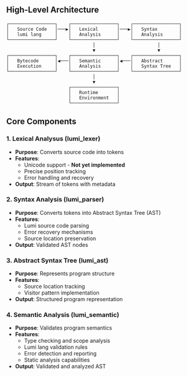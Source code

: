 ## High-Level Architecture

```
┌─────────────────┐    ┌─────────────────┐    ┌─────────────────┐
│   Source Code   │───▶│   Lexical       │───▶│   Syntax        │
│   lumi lang     │    │   Analysis      │    │   Analysis      │
└─────────────────┘    └─────────────────┘    └─────────────────┘
                                │                       │
                                ▼                       ▼
┌─────────────────┐    ┌─────────────────┐    ┌─────────────────┐
│   Bytecode      │◀───│   Semantic      │◀───│   Abstract      │
│   Execution     │    │   Analysis      │    │   Syntax Tree   │
└─────────────────┘    └─────────────────┘    └─────────────────┘
                                │
                                ▼
                       ┌─────────────────┐
                       │   Runtime       │
                       │   Environment   │
                       └─────────────────┘
```


## Core Components

### 1. Lexical Analysus (lumi_lexer)
- **Purpose**: Converts source code into tokens
- **Features**:
    - Unicode support - **Not yet implemented**
    - Precise position tracking
    - Error handling and recovery
- **Output**: Stream of tokens with metadata

### 2. Syntax Analysis (lumi_parser)
- **Purpose**: Converts tokens into Abstract Syntax Tree (AST)
- **Features**:
    - Lumi source code parsing
    - Error recovery mechanisms
    - Source location preservation
- **Output**: Validated AST nodes

### 3. Abstract Syntax Tree (lumi_ast)
- **Purpose**: Represents program structure
- **Features**:
    - Source location tracking
    - Visitor pattern implementation
- **Output**: Structured program representation

### 4. Semantic Analysis (lumi_semantic)
- **Purpose**: Validates program semantics
- **Features**:
  - Type checking and scope analysis
  - Lumi lang validation rules
  - Error detection and reporting
  - Static analysis capabilities
- **Output**: Validated and analyzed AST

